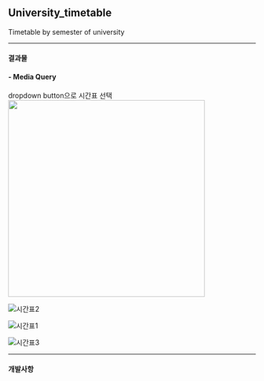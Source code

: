 ## University_timetable
Timetable by semester of university

---
#### 결과물
#### - Media Query

dropdown button으로 시간표 선택
<img src="https://user-images.githubusercontent.com/63100352/109503248-5eb1be00-7add-11eb-9998-c4bc5f1fd2cc.PNG" width="400px">

![시간표2](https://user-images.githubusercontent.com/63100352/109503010-185c5f00-7add-11eb-85b8-808e343c3f8c.jpg)

![시간표1](https://user-images.githubusercontent.com/63100352/109503006-172b3200-7add-11eb-9567-569c34f52aa4.jpg)


![시간표3](https://user-images.githubusercontent.com/63100352/109503018-1b574f80-7add-11eb-916c-a6cb598038f0.jpg)


---

#### 개발사항


